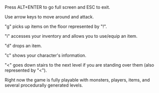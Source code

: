 Press ALT+ENTER to go full screen and ESC to exit.

Use arrow keys to move around and attack.

"g" picks up items on the floor represented by "!".

"i" accesses your inventory and allows you to use/equip an item.

"d" drops an item.

"c" shows your character's information.

"<" goes down stairs to the next level if you are standing over them (also represented by "<").

Right now the game is fully playable with monsters, players, items, and several procedurally generated levels.